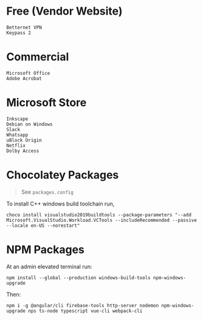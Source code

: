 # Free (Vendor Website)

```
Betternet VPN
Keypass 2
```

# Commercial

```
Microsoft Office
Adobe Acrobat
```

# Microsoft Store

```
Inkscape
Debian on Windows
Slack
Whatsapp
uBlock Origin
Netflix
Dolby Access
```

# Chocolatey Packages

> See `packages.config`

To install C++ windows build toolchain run,
```
choco install visualstudio2019buildtools --package-parameters "--add Microsoft.VisualStudio.Workload.VCTools --includeRecommended --passive --locale en-US --norestart"
```


# NPM Packages

At an admin elevated terminal run:
```
npm install --global --production windows-build-tools npm-windows-upgrade
```

Then:
```
npm i -g @angular/cli firebase-tools http-server nodemon npm-windows-upgrade nps ts-node typescript vue-cli webpack-cli
```
